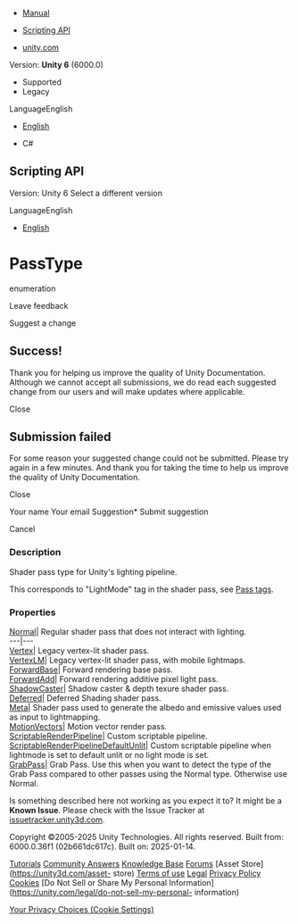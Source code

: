 [ ]()

  * [Manual](../Manual/index.html)
  * [Scripting API](../ScriptReference/index.html)

  * [unity.com](https://unity.com/)

Version: **Unity 6** (6000.0)

  * Supported
  * Legacy

LanguageEnglish

  * [English]()

  * C#

[ ](https://docs.unity3d.com)

## Scripting API

Version: Unity 6 Select a different version

LanguageEnglish

  * [English]()

# PassType

enumeration

Leave feedback

Suggest a change

## Success!

Thank you for helping us improve the quality of Unity Documentation. Although
we cannot accept all submissions, we do read each suggested change from our
users and will make updates where applicable.

Close

## Submission failed

For some reason your suggested change could not be submitted. Please <a>try
again</a> in a few minutes. And thank you for taking the time to help us
improve the quality of Unity Documentation.

Close

Your name Your email Suggestion* Submit suggestion

Cancel

[ ]()

### Description

Shader pass type for Unity's lighting pipeline.

This corresponds to "LightMode" tag in the shader pass, see [Pass
tags](../Manual/SL-PassTags.html).

### Properties

[Normal](Rendering.PassType.Normal.html)| Regular shader pass that does not
interact with lighting.  
---|---  
[Vertex](Rendering.PassType.Vertex.html)| Legacy vertex-lit shader pass.  
[VertexLM](Rendering.PassType.VertexLM.html)| Legacy vertex-lit shader pass,
with mobile lightmaps.  
[ForwardBase](Rendering.PassType.ForwardBase.html)| Forward rendering base
pass.  
[ForwardAdd](Rendering.PassType.ForwardAdd.html)| Forward rendering additive
pixel light pass.  
[ShadowCaster](Rendering.PassType.ShadowCaster.html)| Shadow caster & depth
texure shader pass.  
[Deferred](Rendering.PassType.Deferred.html)| Deferred Shading shader pass.  
[Meta](Rendering.PassType.Meta.html)| Shader pass used to generate the albedo
and emissive values used as input to lightmapping.  
[MotionVectors](Rendering.PassType.MotionVectors.html)| Motion vector render
pass.  
[ScriptableRenderPipeline](Rendering.PassType.ScriptableRenderPipeline.html)|
Custom scriptable pipeline.  
[ScriptableRenderPipelineDefaultUnlit](Rendering.PassType.ScriptableRenderPipelineDefaultUnlit.html)|
Custom scriptable pipeline when lightmode is set to default unlit or no light
mode is set.  
[GrabPass](Rendering.PassType.GrabPass.html)| Grab Pass. Use this when you
want to detect the type of the Grab Pass compared to other passes using the
Normal type. Otherwise use Normal.  
  
Is something described here not working as you expect it to? It might be a
**Known Issue**. Please check with the Issue Tracker at
[issuetracker.unity3d.com](https://issuetracker.unity3d.com).

Copyright ©2005-2025 Unity Technologies. All rights reserved. Built from:
6000.0.36f1 (02b661dc617c). Built on: 2025-01-14.

[Tutorials](https://unity3d.com/learn) [Community
Answers](https://answers.unity3d.com) [Knowledge
Base](https://support.unity3d.com/hc/en-us)
[Forums](https://forum.unity3d.com) [Asset Store](https://unity3d.com/asset-
store) [Terms of use](https://docs.unity3d.com/Manual/TermsOfUse.html)
[Legal](https://unity.com/legal) [Privacy
Policy](https://unity.com/legal/privacy-policy)
[Cookies](https://unity.com/legal/cookie-policy) [Do Not Sell or Share My
Personal Information](https://unity.com/legal/do-not-sell-my-personal-
information)

[Your Privacy Choices (Cookie Settings)](javascript:void\(0\);)


